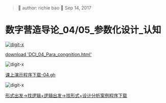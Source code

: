 > 🐞 author: richie bao 📅 Sep 14, 2017
# 数字营造导论_04/05_参数化设计_认知
<a href="http://digit-x.org/digitLink/digitaldesignIntro/DCI_04_Para_congnition.html" target = "_blank"><img src="./imgs/0083.png" height="auto" width="auto"  title="digit-x"></a>

[download 'DCI_04_Para_congnition.html'](https://github.com/digit-x/digit_x/tree/master/docs/html)

<img src="./imgs/0085.png" height="auto" width="auto"  title="digit-x" />

[课上演示程序下载-04.gh](https://github.com/digit-x/digit_x/tree/master/docs/gh)

<img src="./imgs/0086.jpg" height="auto" width="auto"  title="digit-x" />

[形式出发->找逻辑+逻辑出发->找形式+设计分析案例程序下载](https://pan.baidu.com/s/1i4Xypoh#list/path=%2F)